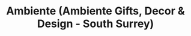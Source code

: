---
title: "Ambiente (Ambiente Gifts, Decor & Design - South Surrey)"
url: /surrey/ambiente-ambiente-gifts-decor-und-design-south-surrey/
shop: Andenken
---